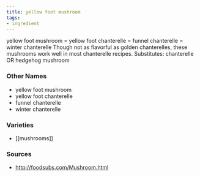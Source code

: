 ```yaml
---
title: yellow foot mushroom
tags:
- ingredient
---
```

yellow foot mushroom = yellow foot chanterelle = funnel chanterelle = winter chanterelle Though not as flavorful as golden chanterelles, these mushrooms work well in most chanterelle recipes. Substitutes: chanterelle OR hedgehog mushroom

### Other Names

* yellow foot mushroom
* yellow foot chanterelle
* funnel chanterelle
* winter chanterelle

### Varieties

* [[mushrooms]]

### Sources
* http://foodsubs.com/Mushroom.html
